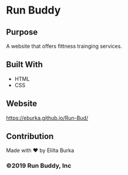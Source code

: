 # Run Buddy 

## Purpose 
A website that offers fittness trainging services. 

## Built With 
* HTML 
* CSS

 ## Website 
 https://eburka.github.io/Run-Bud/

 ## Contribution 
 Made with ❤️ by Elilta Burka 

### ©️2019 Run Buddy, Inc
